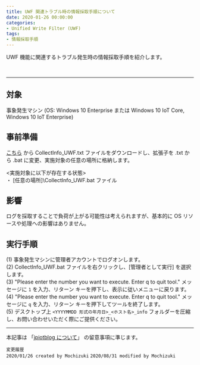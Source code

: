 ```yaml
---
title: UWF 関連トラブル時の情報採取手順について
date: 2020-01-26 00:00:00
categories:
- Unified Write Filter (UWF)
tags:
- 情報採取手順
---
```

UWF 機能に関連するトラブル発生時の情報採取手順を紹介します。
<!-- more -->
<br>

***
## 対象
事象発生マシン (OS: Windows 10 Enterprise または Windows 10 IoT Core, Windows 10 IoT Enterprise)  

## 事前準備
[こちら](https://jpiotblog.github.io/files/CollectInfo_UWF.txt "CollectInfo_UWF.txt") から CollectInfo_UWF.txt ファイルをダウンロードし、拡張子を .txt から .bat に変更、実施対象の任意の場所に格納します。  

<実施対象に以下が存在する状態>  
・ [任意の場所]\CollectInfo_UWF.bat ファイル

## 影響
ログを採取することで負荷が上がる可能性は考えられますが、基本的に OS リソースや処理への影響はありません。  

## 実行手順
(1) 事象発生マシンに管理者アカウントでログオンします。  
(2) CollectInfo_UWF.bat ファイルを右クリックし、[管理者として実行] を選択します。  
(3) "Please enter the number you want to execute. Enter q to quit tool." メッセージに `1` を入力、リターン キーを押下し、表示に従いメニューに戻ります。  
(4) "Please enter the number you want to execute. Enter q to quit tool." メッセージに `q` を入力、リターン キーを押下してツールを終了します。  
(5) デスクトップ上 `<YYYYMMDD 形式の年月日>_<ホスト名>_info` フォルダーを圧縮し、お問い合わせいただく際にご提供ください。  

***
本記事は 「[jpiotblog について](https://jpiotblog.github.io/blog/2020/01/01/about-jpiotblog/)」 の留意事項に準じます。  

`変更履歴`  
`2020/01/26 created by Mochizuki`
`2020/08/31 modified by Mochizuki`